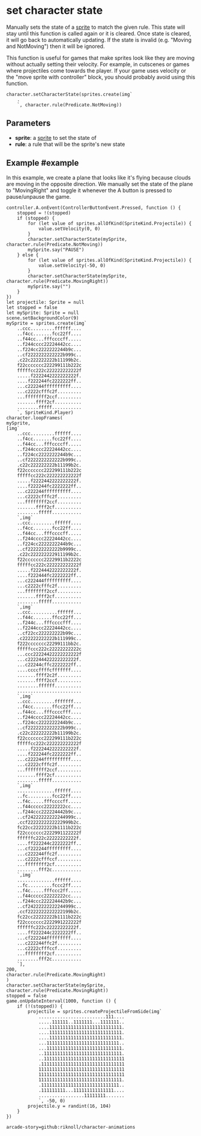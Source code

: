 # set character state

Manually sets the state of a [sprite](/types/sprite) to match the given rule.
This state will stay until this function is called again or it is cleared.
Once state is cleared, it will go back to automatically updating.
If the state is invalid (e.g. "Moving and NotMoving") then it will be ignored.

This function is useful for games that make sprites look like they are moving without actually setting their velocity.
For example, in cutscenes or games where projectiles come towards the player.
If your game uses velocity or the "move sprite with controller" block, you should probably avoid using this function.

```sig
character.setCharacterState(sprites.create(img`
    .
    `, character.rule(Predicate.NotMoving))
```

## Parameters

* **sprite**: a [sprite](/types/sprite) to set the state of
* **rule**: a rule that will be the sprite's new state

## Example #example

In this example, we create a plane that looks like it's flying because clouds are moving in the opposite direction.
We manually set the state of the plane to "MovingRight" and toggle it whenever the A button is pressed to pause/unpause the game.

```blocks
controller.A.onEvent(ControllerButtonEvent.Pressed, function () {
    stopped = !(stopped)
    if (stopped) {
        for (let value of sprites.allOfKind(SpriteKind.Projectile)) {
            value.setVelocity(0, 0)
        }
        character.setCharacterState(mySprite, character.rule(Predicate.NotMoving))
        mySprite.say("PAUSE")
    } else {
        for (let value of sprites.allOfKind(SpriteKind.Projectile)) {
            value.setVelocity(-50, 0)
        }
        character.setCharacterState(mySprite, character.rule(Predicate.MovingRight))
        mySprite.say("")
    }
})
let projectile: Sprite = null
let stopped = false
let mySprite: Sprite = null
scene.setBackgroundColor(9)
mySprite = sprites.create(img`
    ..ccc.........ffffff....
    ..f4cc.......fcc22ff....
    ..f44cc...fffccccff.....
    ..f244cccc22224442cc....
    ..f224cc2222222244b9c...
    ..cf2222222222222b999c..
    .c22c222222222b11199b2c.
    f22ccccccc222299111b222c
    fffffcc222c222222222222f
    .....f2222442222222222f.
    ....f222244fc2222222ff..
    ...c222244ffffffffff....
    ...c2222cfffc2f.........
    ...ffffffff2ccf.........
    .......ffff2cf..........
    ........fffff...........
    `, SpriteKind.Player)
character.loopFrames(
mySprite,
[img`
    ..ccc.........ffffff....
    ..f4cc.......fcc22ff....
    ..f44cc...fffccccff.....
    ..f244cccc22224442cc....
    ..f224cc2222222244b9c...
    ..cf2222222222222b999c..
    .c22c222222222b11199b2c.
    f22ccccccc222299111b222c
    fffffcc222c222222222222f
    .....f2222442222222222f.
    ....f222244fc2222222ff..
    ...c222244ffffffffff....
    ...c2222cfffc2f.........
    ...ffffffff2ccf.........
    .......ffff2cf..........
    ........fffff...........
    `,img`
    ..ccc.........ffffff....
    ..f4cc.......fcc22ff....
    ..f44cc...fffccccff.....
    ..f244cccc22224442cc....
    ..f224cc2222222244b9c...
    ..cf222222222222b9999c..
    .c22c222222222911199b2c.
    f22ccccccc22229911b2222c
    fffffcc222c222222222222f
    .....f2224442222222222f.
    ....f222444fc2222222ff..
    ...c222444ffffffffff....
    ...c2222cfffc2f.........
    ...ffffffff2ccf.........
    .......ffff2cf..........
    ........fffff...........
    `,img`
    ..ccc..........ffffff...
    ..f44c.......ffcc22ff...
    ..f244c...fffccccfff....
    ..f2244ccc22224442cc....
    ..cf22cc222222222b99c...
    .c222222222222b111999c..
    f222ccccccc22299111bb2c.
    fffffccc222c22222222222c
    ...ccc22224422222222222f
    ...c222244422222222222f.
    ...c22244cffc2222222ff..
    ....ccccffffcfffffff....
    .......ffff2c2f.........
    .......ffff2ccf.........
    ........ffffff..........
    ........................
    `,img`
    ..ccc.........fffffff...
    ..f4cc.......ffcc22ff...
    ..f44cc...fffccccfff....
    ..f244cccc22224442cc....
    ..f224cc2222222244b9c...
    ..cf2222222222222b999c..
    .c22c222222222b11199b2c.
    f22ccccccc222299111b222c
    fffffcc222c222222222222f
    .....f2222442222222222f.
    ....f222244fc2222222ff..
    ...c222244ffffffffff....
    ...c2222cfffc2f.........
    ...ffffffff2ccf.........
    .......ffff2cf..........
    ........fffff...........
    `,img`
    ..............ffffff....
    ..fc.........fcc22ff....
    ..f4c.....fffccccff.....
    ..f44ccccc22222222cc....
    ..f244ccc222224442b9c...
    ..cf24222222222244999c..
    .ccf2222222222222999b2c.
    fc22cc22222222b1111b222c
    f22ccccccc2222991122222f
    ffffffc222c22222222222f.
    ....ff222244c2222222ff..
    ...cf222244fffffffff....
    ...c222244ffc2f.........
    ...c2222cfffccf.........
    ...ffffffff2cf..........
    ........fff2c...........
    `,img`
    ..............ffffff....
    ..fc.........fccc2ff....
    ..f4c.....fffccc2ff.....
    ..f44ccccc22222222cc....
    ..f244ccc222224442b9c...
    ..cf24222222222244999c..
    .ccf2222222222222199b2c.
    fc22cc22222222b1111b222c
    f22ccccccc2222991222222f
    ffffffc222c22222222222f.
    ....ff222244c2222222ff..
    ...cf222244fffffffff....
    ...c222244ffc2f.........
    ...c2222cfffccf.........
    ...ffffffff2cf..........
    ........fff2c...........
    `],
200,
character.rule(Predicate.MovingRight)
)
character.setCharacterState(mySprite, character.rule(Predicate.MovingRight))
stopped = false
game.onUpdateInterval(1000, function () {
    if (!(stopped)) {
        projectile = sprites.createProjectileFromSide(img`
            .........................111....
            .....111111..1111111...1111111..
            ....111111111111111111111111111.
            ....111111111111111111111111111.
            ....111111111111111111111111111.
            ...111111111111111111111111111..
            ...1111111111111111111111111111.
            ..11111111111111111111111111111.
            ..111111111111111111111111111111
            .1111111111111111111111111111111
            11111111111111111111111111111111
            11111111111111111111111111111111
            1111111111111111111111111111111.
            .11111111111111111111111111111..
            .111111111...111111111111111....
            .................11111111.......
            `, -50, 0)
        projectile.y = randint(16, 104)
    }
})

```

```package
arcade-story=github:riknoll/character-animations
```